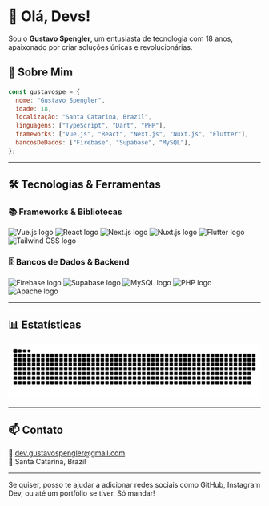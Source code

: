 # 👋 Olá, Devs!

Sou o **Gustavo Spengler**, um entusiasta de tecnologia com 18 anos, apaixonado por criar soluções únicas e revolucionárias.

## 🚀 Sobre Mim

```javascript
const gustavospe = {
  nome: "Gustavo Spengler",
  idade: 18,
  localização: "Santa Catarina, Brazil",
  linguagens: ["TypeScript", "Dart", "PHP"],
  frameworks: ["Vue.js", "React", "Next.js", "Nuxt.js", "Flutter"],
  bancosDeDados: ["Firebase", "Supabase", "MySQL"],
};
```

---

## 🛠️ Tecnologias & Ferramentas

### 📚 Frameworks & Bibliotecas

<div align="left">
  <img src="https://www.vectorlogo.zone/logos/vuejs/vuejs-icon.svg" height="40" alt="Vue.js logo" />
  <img src="https://www.vectorlogo.zone/logos/reactjs/reactjs-icon.svg" height="40" alt="React logo" />
  <img src="https://www.vectorlogo.zone/logos/nextjs/nextjs-icon.svg" height="40" alt="Next.js logo" />
  <img src="https://www.vectorlogo.zone/logos/nuxtjs/nuxtjs-icon.svg" height="40" alt="Nuxt.js logo" />
  <img src="https://www.vectorlogo.zone/logos/flutterio/flutterio-icon.svg" height="40" alt="Flutter logo" />
  <img src="https://www.vectorlogo.zone/logos/tailwindcss/tailwindcss-icon.svg" height="40" alt="Tailwind CSS logo" />
</div>

### 🗄️ Bancos de Dados & Backend

<div align="left">
  <img src="https://www.vectorlogo.zone/logos/firebase/firebase-icon.svg" height="40" alt="Firebase logo" />
  <img src="https://www.vectorlogo.zone/logos/supabase/supabase-icon.svg" height="40" alt="Supabase logo" />
  <img src="https://www.vectorlogo.zone/logos/mysql/mysql-icon.svg" height="40" alt="MySQL logo" />
  <img src="https://www.vectorlogo.zone/logos/php/php-icon.svg" height="40" alt="PHP logo" />
  <img src="https://www.vectorlogo.zone/logos/apache/apache-icon.svg" height="40" alt="Apache logo" />
</div>

---

## 📊 Estatísticas

![Snake animation](https://raw.githubusercontent.com/Awhux/Awhux/output/github-contribution-grid-snake.svg)

---

## 📫 Contato

📧 dev.gustavospengler@gmail.com  
📍 Santa Catarina, Brazil

---

Se quiser, posso te ajudar a adicionar redes sociais como GitHub, Instagram Dev, ou até um portfólio se tiver. Só mandar!

